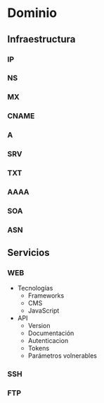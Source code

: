 # Dominio

## Infraestructura

### IP
### NS
### MX
### CNAME
### A
### SRV
### TXT
### AAAA
### SOA
### ASN

## Servicios
### WEB

- Tecnologías
    - Frameworks
    - CMS
    - JavaScript
- API
    - Version
    - Documentación
    - Autenticacion
    - Tokens
    - Parámetros volnerables

### SSH

### FTP